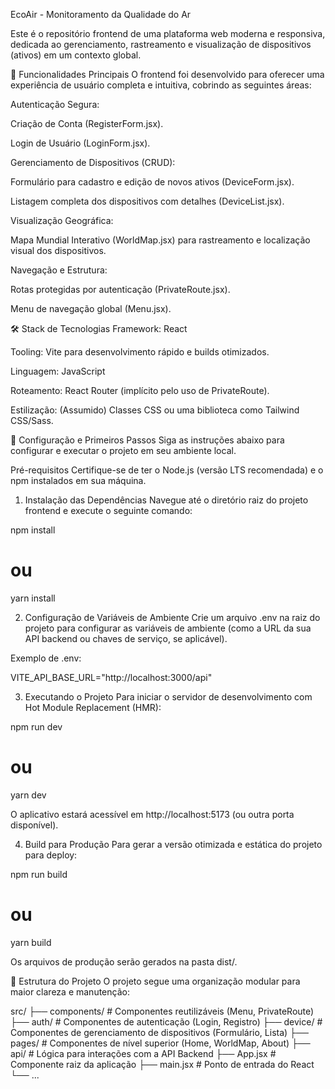 EcoAir - Monitoramento da Qualidade do Ar

Este é o repositório frontend de uma plataforma web moderna e responsiva, dedicada ao gerenciamento, rastreamento e visualização de dispositivos (ativos) em um contexto global.

🌟 Funcionalidades Principais
O frontend foi desenvolvido para oferecer uma experiência de usuário completa e intuitiva, cobrindo as seguintes áreas:

Autenticação Segura:

Criação de Conta (RegisterForm.jsx).

Login de Usuário (LoginForm.jsx).

Gerenciamento de Dispositivos (CRUD):

Formulário para cadastro e edição de novos ativos (DeviceForm.jsx).

Listagem completa dos dispositivos com detalhes (DeviceList.jsx).

Visualização Geográfica:

Mapa Mundial Interativo (WorldMap.jsx) para rastreamento e localização visual dos dispositivos.

Navegação e Estrutura:

Rotas protegidas por autenticação (PrivateRoute.jsx).

Menu de navegação global (Menu.jsx).

🛠️ Stack de Tecnologias
Framework: React

Tooling: Vite para desenvolvimento rápido e builds otimizados.

Linguagem: JavaScript

Roteamento: React Router (implícito pelo uso de PrivateRoute).

Estilização: (Assumido) Classes CSS ou uma biblioteca como Tailwind CSS/Sass.

🚀 Configuração e Primeiros Passos
Siga as instruções abaixo para configurar e executar o projeto em seu ambiente local.

Pré-requisitos
Certifique-se de ter o Node.js (versão LTS recomendada) e o npm instalados em sua máquina.

1. Instalação das Dependências
Navegue até o diretório raiz do projeto frontend e execute o seguinte comando:

npm install
# ou
yarn install

2. Configuração de Variáveis de Ambiente
Crie um arquivo .env na raiz do projeto para configurar as variáveis de ambiente (como a URL da sua API backend ou chaves de serviço, se aplicável).

Exemplo de .env:

VITE_API_BASE_URL="http://localhost:3000/api"

3. Executando o Projeto
Para iniciar o servidor de desenvolvimento com Hot Module Replacement (HMR):

npm run dev
# ou
yarn dev

O aplicativo estará acessível em http://localhost:5173 (ou outra porta disponível).

4. Build para Produção
Para gerar a versão otimizada e estática do projeto para deploy:

npm run build
# ou
yarn build

Os arquivos de produção serão gerados na pasta dist/.

📂 Estrutura do Projeto
O projeto segue uma organização modular para maior clareza e manutenção:

src/
├── components/         # Componentes reutilizáveis (Menu, PrivateRoute)
├── auth/               # Componentes de autenticação (Login, Registro)
├── device/             # Componentes de gerenciamento de dispositivos (Formulário, Lista)
├── pages/              # Componentes de nível superior (Home, WorldMap, About)
├── api/                # Lógica para interações com a API Backend
├── App.jsx             # Componente raiz da aplicação
├── main.jsx            # Ponto de entrada do React
└── ...
